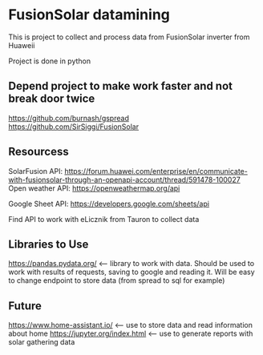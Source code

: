 # FusionSolar datamining

This is project to collect and process data from FusionSolar inverter from Huaweii

Project is done in python

## Depend project to make work faster and not break door twice
https://github.com/burnash/gspread  
https://github.com/SirSiggi/FusionSolar  

## Resourcess
SolarFusion API: https://forum.huawei.com/enterprise/en/communicate-with-fusionsolar-through-an-openapi-account/thread/591478-100027  
Open weather API: https://openweathermap.org/api  
  
Google Sheet API: https://developers.google.com/sheets/api  

Find API to work with eLicznik from Tauron to collect data
## Libraries to Use
https://pandas.pydata.org/ <-- library to work with data. Should be used to work with results of requests, saving to google and reading it. Will be easy to change endpoint to store data (from spread to sql for example)

## Future
https://www.home-assistant.io/ <-- use to store data and read information about home
https://jupyter.org/index.html <-- use to generate reports with solar gathering data

